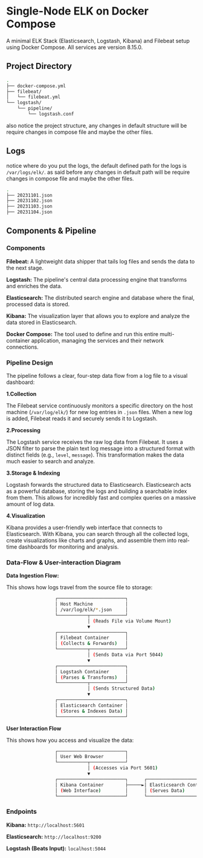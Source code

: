 # Single-Node ELK on Docker Compose

A minimal ELK Stack (Elasticsearch, Logstash, Kibana) and Filebeat setup using Docker Compose. All services are version 8.15.0.

## Project Directory
```bash
.
├── docker-compose.yml
├── filebeat/
│   └── filebeat.yml
└── logstash/
    └── pipeline/
        └── logstash.conf
```
also notice the project structure, any changes in default structure will be require changes in compose file and maybe the other files.


## Logs
notice where do you put the logs, the default defined path for the logs is `/var/logs/elk/`. as said before any changes in default path will be require changes in compose file and maybe the other files.
```bash
.
├── 20231101.json
├── 20231102.json
├── 20231103.json
├── 20231104.json
```
## Components & Pipeline

### Components

**Filebeat:** A lightweight data shipper that tails log files and sends the data to the next stage.

**Logstash:** The pipeline's central data processing engine that transforms and enriches the data.

**Elasticsearch:** The distributed search engine and database where the final, processed data is stored.

**Kibana:** The visualization layer that allows you to explore and analyze the data stored in Elasticsearch.

**Docker Compose:** The tool used to define and run this entire multi-container application, managing the services and their network connections.

### Pipeline Design

The pipeline follows a clear, four-step data flow from a log file to a visual dashboard:

**1.Collection**

The Filebeat service continuously monitors a specific directory on the host machine (`/var/log/elk/`) for new log entries in `.json` files. When a new log is added, Filebeat reads it and securely sends it to Logstash.

**2.Processing**

The Logstash service receives the raw log data from Filebeat. It uses a JSON filter to parse the plain text log message into a structured format with distinct fields (e.g., `level`, `message`). This transformation makes the data much easier to search and analyze.

**3.Storage & Indexing**

Logstash forwards the structured data to Elasticsearch. Elasticsearch acts as a powerful database, storing the logs and building a searchable index from them. This allows for incredibly fast and complex queries on a massive amount of log data.

**4.Visualization**

Kibana provides a user-friendly web interface that connects to Elasticsearch. With Kibana, you can search through all the collected logs, create visualizations like charts and graphs, and assemble them into real-time dashboards for monitoring and analysis.

### Data-Flow & User-interaction Diagram


**Data Ingestion Flow:**

This shows how logs travel from the source file to storage:
```bash
                  ┌─────────────────────────┐
                  │ Host Machine            │
                  │ /var/log/elk/*.json     │
                  └───────────┬─────────────┘
                              │ (Reads File via Volume Mount)
                              ▼
                  ┌─────────────────────────┐
                  │ Filebeat Container      │
                  │ (Collects & Forwards)   │
                  └───────────┬─────────────┘
                              │ (Sends Data via Port 5044)
                              ▼
                  ┌─────────────────────────┐
                  │ Logstash Container      │
                  │ (Parses & Transforms)   │
                  └───────────┬─────────────┘
                              │ (Sends Structured Data)
                              ▼
                  ┌─────────────────────────┐
                  │ Elasticsearch Container │
                  │ (Stores & Indexes Data) │
                  └─────────────────────────┘
```


**User Interaction Flow**

This shows how you access and visualize the data:
```bash
                  ┌─────────────────────────┐
                  │ User Web Browser        │
                  └───────────┬─────────────┘
                              │ (Accesses via Port 5601)
                              ▼
                  ┌─────────────────────────┐      ┌─────────────────────────┐
                  │ Kibana Container        ├─────►│ Elasticsearch Container │
                  │ (Web Interface)         │      │ (Serves Data)           │
                  └─────────────────────────┘      └─────────────────────────┘
```

### Endpoints

**Kibana:** `http://localhost:5601`

**Elasticsearch:** `http://localhost:9200`

**Logstash (Beats Input):** `localhost:5044`


